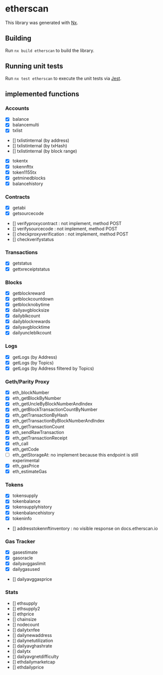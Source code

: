 # etherscan

This library was generated with [Nx](https://nx.dev).

## Building

Run `nx build etherscan` to build the library.

## Running unit tests

Run `nx test etherscan` to execute the unit tests via [Jest](https://jestjs.io).

## implemented functions

### Accounts

- [x] balance
- [x] balancemulti
- [x] txlist
- [] txlistinternal (by address)
- [] txlistinternal (by txHash)
- [] txlistinternal (by block range)
- [x] tokentx
- [x] tokennfttx
- [x] token1155tx
- [x] getminedblocks
- [x] balancehistory

### Contracts

- [x] getabi
- [x] getsourcecode
- [] verifyproxycontract : not implement, method POST
- [] verifysourcecode : not implement, method POST
- [] checkproxyverification : not implement, method POST
- [] checkverifystatus

### Transactions

- [x] getstatus
- [x] gettxreceiptstatus

### Blocks

- [x] getblockreward
- [x] getblockcountdown
- [x] getblocknobytime
- [x] dailyavgblocksize
- [x] dailyblkcount
- [x] dailyblockrewards
- [x] dailyavgblocktime
- [x] dailyuncleblkcount

### Logs

- [x] getLogs (by Address)
- [x] getLogs (by Topics)
- [x] getLogs (by Address filtered by Topics)

### Geth/Parity Proxy

- [x] eth_blockNumber
- [x] eth_getBlockByNumber
- [x] eth_getUncleByBlockNumberAndIndex
- [x] eth_getBlockTransactionCountByNumber
- [x] eth_getTransactionByHash
- [x] eth_getTransactionByBlockNumberAndIndex
- [x] eth_getTransactionCount
- [x] eth_sendRawTransaction
- [x] eth_getTransactionReceipt
- [x] eth_call
- [x] eth_getCode
- [ ] eth_getStorageAt: no implement because this endpoint is still experimental
- [x] eth_gasPrice
- [x] eth_estimateGas

### Tokens

- [x] tokensupply
- [x] tokenbalance
- [x] tokensupplyhistory
- [x] tokenbalancehistory
- [x] tokeninfo
- [] addresstokennftinventory : no visible response on docs.etherscan.io

### Gas Tracker

- [x] gasestimate
- [x] gasoracle
- [x] dailyavggaslimit
- [x] dailygasused
- [] dailyavggasprice

### Stats

- [] ethsupply
- [] ethsupply2
- [] ethprice
- [] chainsize
- [] nodecount
- [] dailytxnfee
- [] dailynewaddress
- [] dailynetutilization
- [] dailyavghashrate
- [] dailytx
- [] dailyavgnetdifficulty
- [] ethdailymarketcap
- [] ethdailyprice
